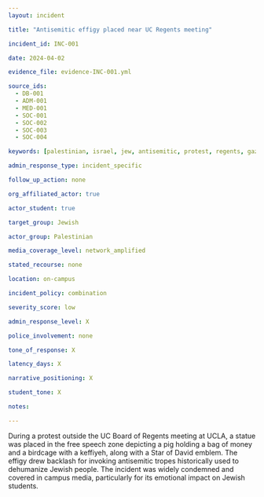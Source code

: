 ```yaml
---
layout: incident

title: "Antisemitic effigy placed near UC Regents meeting"

incident_id: INC-001

date: 2024-04-02

evidence_file: evidence-INC-001.yml

source_ids:
  - DB-001
  - ADM-001
  - MED-001
  - SOC-001
  - SOC-002
  - SOC-003
  - SOC-004

keywords: [palestinian, israel, jew, antisemitic, protest, regents, gaza, hamas, keffiyeh, pig, free speech, star of david, myers]

admin_response_type: incident_specific

follow_up_action: none

org_affiliated_actor: true

actor_student: true

target_group: Jewish

actor_group: Palestinian

media_coverage_level: network_amplified

stated_recourse: none

location: on-campus

incident_policy: combination

severity_score: low

admin_response_level: X

police_involvement: none

tone_of_response: X 

latency_days: X

narrative_positioning: X

student_tone: X 

notes: 

---
```


During a protest outside the UC Board of Regents meeting at UCLA, a statue was placed in the free speech zone depicting a pig holding a bag of money and a birdcage with a keffiyeh, along with a Star of David emblem. The effigy drew backlash for invoking antisemitic tropes historically used to dehumanize Jewish people. The incident was widely condemned and covered in campus media, particularly for its emotional impact on Jewish students.

